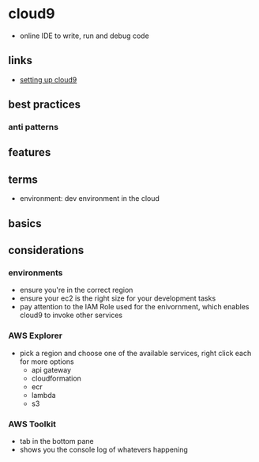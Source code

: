 # cloud9

- online IDE to write, run and debug code

## links

- [setting up cloud9](https://docs.aws.amazon.com/cloud9/latest/user-guide/setting-up.html)

## best practices

### anti patterns

## features

## terms

- environment: dev environment in the cloud

## basics

## considerations

### environments

- ensure you're in the correct region
- ensure your ec2 is the right size for your development tasks
- pay attention to the IAM Role used for the enivornment, which enables cloud9 to invoke other services

### AWS Explorer

- pick a region and choose one of the available services, right click each for more options
  - api gateway
  - cloudformation
  - ecr
  - lambda
  - s3

### AWS Toolkit

- tab in the bottom pane
- shows you the console log of whatevers happening
